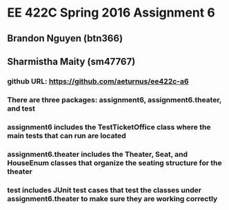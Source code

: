 # EE 422C Spring 2016 Assignment 6
## Brandon Nguyen (btn366)
## Sharmistha Maity (sm47767)

### github URL: https://github.com/aeturnus/ee422c-a6
### There are three packages: assignment6, assignment6.theater, and test
### assignment6 includes the TestTicketOffice class where the main tests that can run are located
### assignment6.theater includes the Theater, Seat, and HouseEnum classes that organize the seating structure for the theater
### test includes JUnit test cases that test the classes under assignment6.theater to make sure they are working correctly